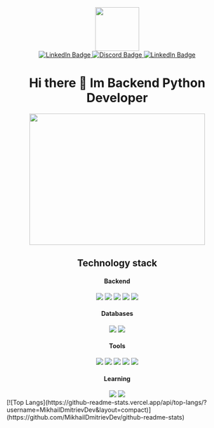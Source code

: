<div id="header" align="center">
  <img src="https://media.giphy.com/media/IWiAPmq1HS9QZRu8PT/giphy-downsized-large.gif" width="100"/>
</div>
<div id="badges" align="center">
  <a href="https://t.me/futhep">
    <img src="https://img.shields.io/badge/telegram-blue?logo=telegram&logoColor=white&style=for-the-badge" alt="LinkedIn Badge"/>
  </a>
  <a href="https://discordapp.com/users/450385665830420500/">
    <img src="https://img.shields.io/badge/discord-magenta?logo=discord&logoColor=white&style=for-the-badge" alt="Discord Badge"/>
  </a>
  <a href="https://www.linkedin.com/in/mikhail-podbereznikov-0bb040225/">
    <img src="https://img.shields.io/badge/LinkedIn-blue?style=for-the-badge&logo=linkedin&logoColor=white" alt="LinkedIn Badge"/>
  </a>
</div>
<h1 align="center">Hi there 👋 Im Backend Python Developer</h1>

<div align="center">
  <div>
    <img src="https://media.giphy.com/media/SWoSkN6DxTszqIKEqv/giphy.gif" width="400" height="300"/>
  </div>
  <div>
    <h2>Technology stack</h2>
    <h4> Backend </h4>
    <img src="https://img.shields.io/badge/python-blue?style=for-the-badge&logo=python&logoColor=white"/>
    <img src="https://img.shields.io/badge/django-green?style=for-the-badge&logo=django&logoColor=white"/>
    <img src="https://img.shields.io/badge/DRF-blue?style=for-the-badge&logo=django&logoColor=white"/>
    <img src="https://img.shields.io/badge/Celery-orange?style=for-the-badge&logo=Celery&logoColor=white"/>
    <img src="https://img.shields.io/badge/pytest-yellow?style=for-the-badge&logo=pytest&logoColor=white"/>
    <h4> Databases </h4>
    <img src="https://img.shields.io/badge/Redis-orange?style=for-the-badge&logo=Redis&logoColor=white"/>
    <img src="https://img.shields.io/badge/PostgreSQL-gray?style=for-the-badge&logo=PostgreSQL&logoColor=white"/>
    <h4> Tools </h4>
    <img src="https://img.shields.io/badge/Linux-gray?style=for-the-badge&logo=Linux&logoColor=white"/>
    <img src="https://img.shields.io/badge/docker-blue?style=for-the-badge&logo=docker&logoColor=white"/>
    <img src="https://img.shields.io/badge/postman-orange?style=for-the-badge&logo=postman&logoColor=white"/>
    <img src="https://img.shields.io/badge/github-grey?style=for-the-badge&logo=github&logoColor=white"/>
    <img src="https://img.shields.io/badge/gitlab-orange?style=for-the-badge&logo=gitlab&logoColor=white"/>
    <h4> Learning </h4>
    <img src="https://img.shields.io/badge/typescript-yellow?style=for-the-badge&logo=typescript&logoColor=white"/>
    <img src="https://img.shields.io/badge/react-green?style=for-the-badge&logo=react&logoColor=white"/>
  </div>
</div> 
<div>
  [![Top Langs](https://github-readme-stats.vercel.app/api/top-langs/?username=MikhailDmitrievDev&layout=compact)](https://github.com/MikhailDmitrievDev/github-readme-stats)
</div>

